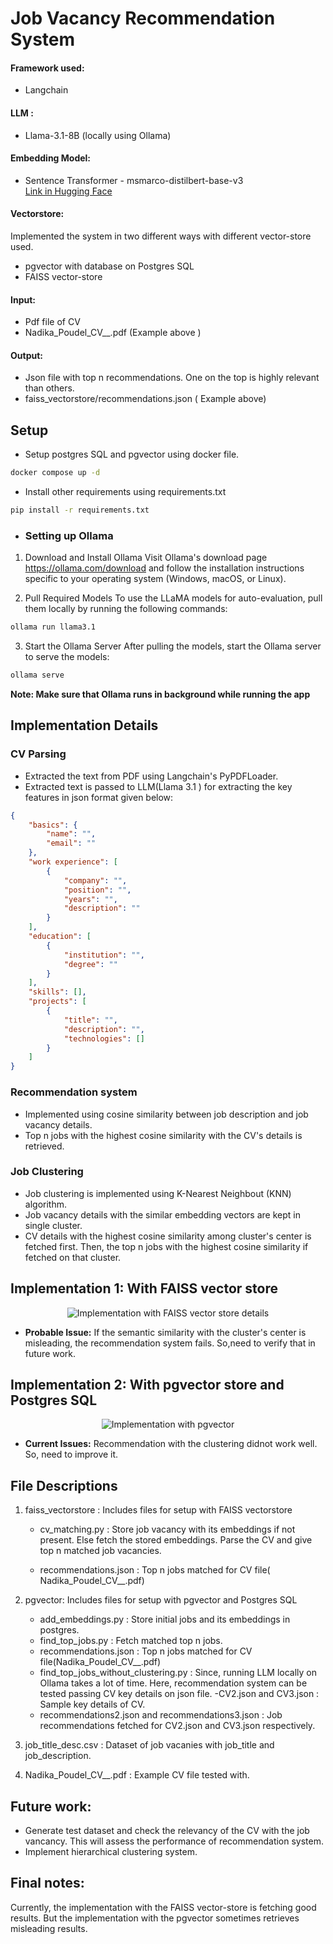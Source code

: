 # Job Vacancy Recommendation System

#### Framework used:
- Langchain

#### LLM :
- Llama-3.1-8B (locally using Ollama)

#### Embedding Model:
- Sentence Transformer - msmarco-distilbert-base-v3  
  [Link in Hugging Face](https://huggingface.co/sentence-transformers/msmarco-distilbert-base-v3)

#### Vectorstore:
Implemented the system in two different ways with different vector-store used.
- pgvector with database on Postgres SQL
- FAISS vector-store

#### Input: 
- Pdf file of CV
- Nadika_Poudel_CV__.pdf (Example above )

#### Output:
- Json file with top n recommendations. One on the top is highly relevant than others. 
- faiss_vectorstore/recommendations.json  ( Example above)

## Setup


- Setup postgres SQL and pgvector using docker file.
```bash
docker compose up -d
```

- Install other requirements using requirements.txt

```bash
pip install -r requirements.txt
```



- ### Setting up Ollama
1. Download and Install Ollama
Visit Ollama's download page https://ollama.com/download and follow the installation instructions specific to your operating system (Windows, macOS, or Linux). 

2. Pull Required Models
To use the LLaMA models for auto-evaluation, pull them locally by running the following commands:

```bash
ollama run llama3.1
```


3. Start the Ollama Server
After pulling the models, start the Ollama server to serve the models:

```bash
ollama serve 
```

**Note: Make sure that Ollama runs in background while running the app**

## Implementation Details

### CV Parsing
- Extracted the text from PDF using Langchain's PyPDFLoader.
- Extracted text is passed to LLM(Llama 3.1 ) for extracting the key features in json format given below:

```json
{
    "basics": {
        "name": "",
        "email": ""
    },
    "work experience": [
        {
            "company": "",
            "position": "",
            "years": "",
            "description": ""
        }
    ],
    "education": [
        {
            "institution": "",
            "degree": ""
        }
    ],
    "skills": [],
    "projects": [
        {
            "title": "",
            "description": "",
            "technologies": []
        }
    ]
}
```



### Recommendation system

- Implemented using cosine similarity between job description and job vacancy details.
- Top n jobs with the highest cosine similarity with the CV's details is retrieved.

### Job Clustering

- Job clustering is implemented using K-Nearest Neighbout (KNN) algorithm.
- Job vacancy details with the similar embedding vectors are kept in single cluster.
- CV details with the highest cosine similarity among cluster's center is fetched first. Then, the top n jobs with the highest cosine similarity if fetched on that cluster.

## Implementation 1: With FAISS vector store

<p align="center">
  <img src="images/FAISS.png" alt="Implementation with FAISS vector store details">
</p>

- **Probable Issue:** If the semantic similarity with the cluster's center is misleading, the recommendation system fails. So,need to verify that in future work.

## Implementation 2: With pgvector store and Postgres SQL

<p align="center">
  <img src="images/pgvector.png" alt="Implementation with pgvector ">
</p>

- **Current Issues:** Recommendation with the clustering didnot work well. So, need to improve it. 

## File Descriptions
1. faiss_vectorstore : Includes files for setup with FAISS vectorstore
    - cv_matching.py : Store job vacancy with its embeddings if not present. Else fetch the stored embeddings. Parse the CV and give top n matched job vacancies.

    - recommendations.json : Top n jobs matched for CV file( Nadika_Poudel_CV__.pdf)

2. pgvector: Includes files for setup with pgvector and Postgres SQL
    - add_embeddings.py : Store initial jobs and its embeddings in postgres.
    - find_top_jobs.py : Fetch matched top n jobs.
    - recommendations.json : Top n jobs matched for CV file(Nadika_Poudel_CV__.pdf)
    - find_top_jobs_without_clustering.py : Since, running LLM locally on Ollama takes a lot of time. Here, recommendation system can be tested passing CV key details on json file.
    -CV2.json and CV3.json : Sample key details of CV.
    - recommendations2.json and recommendations3.json : Job recommendations fetched for CV2.json and CV3.json respectively.

3. job_title_desc.csv : Dataset of job vacanies with job_title and job_description.

4. Nadika_Poudel_CV__.pdf : Example CV file tested with. 

## Future work:
- Generate test dataset and check the relevancy of the CV with the job vancancy. This will assess the performance of recommendation system.
- Implement hierarchical clustering system.


## Final notes:
Currently, the implementation with the FAISS vector-store is fetching good results. But the implementation with the pgvector sometimes retrieves misleading results.